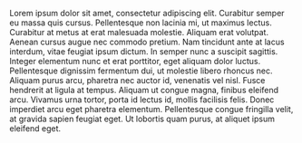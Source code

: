 Lorem ipsum dolor sit amet, consectetur adipiscing elit. Curabitur semper eu massa quis cursus. Pellentesque non lacinia mi, ut maximus lectus. Curabitur at metus at erat malesuada molestie. Aliquam erat volutpat. Aenean cursus augue nec commodo pretium. Nam tincidunt ante at lacus interdum, vitae feugiat ipsum dictum. In semper nunc a suscipit sagittis. Integer elementum nunc et erat porttitor, eget aliquam dolor luctus. Pellentesque dignissim fermentum dui, ut molestie libero rhoncus nec. Aliquam purus arcu, pharetra nec auctor id, venenatis vel nisl. Fusce hendrerit at ligula at tempus. Aliquam ut congue magna, finibus eleifend arcu. Vivamus urna tortor, porta id lectus id, mollis facilisis felis. Donec imperdiet arcu eget pharetra elementum. Pellentesque congue fringilla velit, at gravida sapien feugiat eget. Ut lobortis quam purus, at aliquet ipsum eleifend eget.
